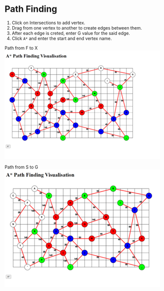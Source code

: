 # Path Finding
1. Click on Intersections to add vertex.
2. Drag from one vertex to another to create edges between them.
3. After each edge is creted, enter G value for the said edge.
4. Click `A*` and enter the start and end vertex name.

Path from F to X
![Example1](example1.png)

Path from S to G
![Example2](example2.png)
